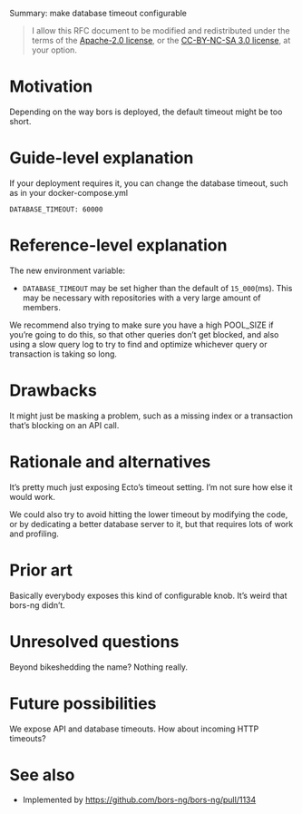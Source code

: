 Summary: make database timeout configurable

<!-- RFC documents are put under a dual license, because the default license for content on this forum is CC-BY-NC-SA, while the license for bors's code is Apache 2.0 -->

> I allow this RFC document to be modified and redistributed under the terms of the [Apache-2.0 license](http://www.apache.org/licenses/LICENSE-2.0), or the [CC-BY-NC-SA 3.0 license](http://creativecommons.org/licenses/by-nc-sa/3.0/deed.en_US), at your option.

# Motivation

Depending on the way bors is deployed, the default timeout might be too short.

# Guide-level explanation

If your deployment requires it, you can change the database timeout, such as in your docker-compose.yml 

    DATABASE_TIMEOUT: 60000

# Reference-level explanation

The new environment variable:

- `DATABASE_TIMEOUT` may be set higher than the default of `15_000`(ms). This may be necessary with repositories with a very large amount of members.

We recommend also trying to make sure you have a high POOL_SIZE if you’re going to do this, so that other queries don’t get blocked, and also using a slow query log to try to find and optimize whichever query or transaction is taking so long.

# Drawbacks

It might just be masking a problem, such as a missing index or a transaction that’s blocking on an API call.

# Rationale and alternatives

It’s pretty much just exposing Ecto’s timeout setting. I’m not sure how else it would work.

We could also try to avoid hitting the lower timeout by modifying the code, or by dedicating a better database server to it, but that requires lots of work and profiling.

# Prior art

Basically everybody exposes this kind of configurable knob. It’s weird that bors-ng didn’t.

# Unresolved questions

Beyond bikeshedding the name? Nothing really.

# Future possibilities

We expose API and database timeouts. How about incoming HTTP timeouts?

# See also

* Implemented by <https://github.com/bors-ng/bors-ng/pull/1134>
